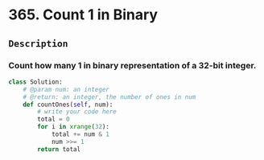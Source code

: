 # 365. Count 1 in Binary
## `Description`
### Count how many 1 in binary representation of a 32-bit integer.
```python
class Solution:
    # @param num: an integer
    # @return: an integer, the number of ones in num
    def countOnes(self, num):
        # write your code here
        total = 0
        for i in xrange(32):
            total += num & 1
            num >>= 1
        return total

```
